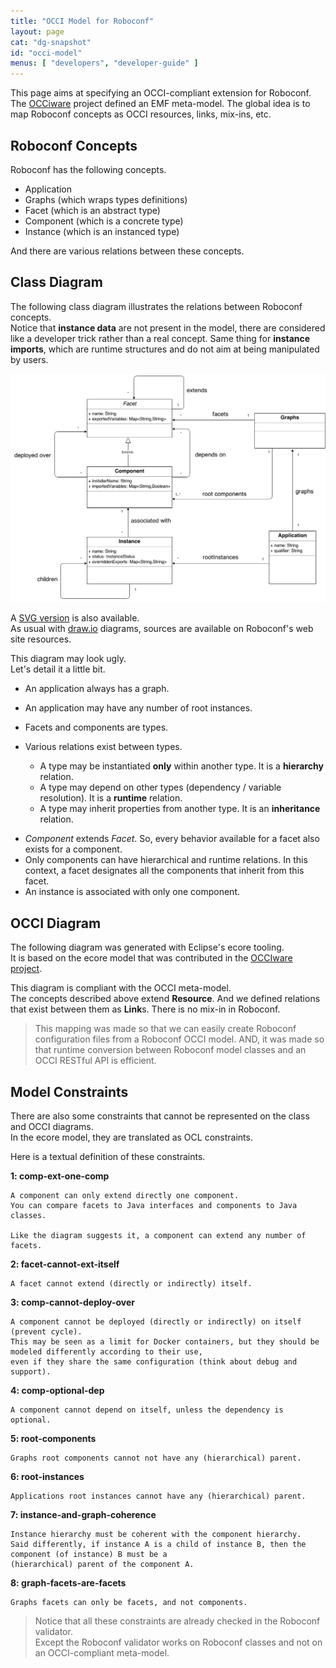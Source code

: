```yaml
---
title: "OCCI Model for Roboconf"
layout: page
cat: "dg-snapshot"
id: "occi-model"
menus: [ "developers", "developer-guide" ]
---
```


This page aims at specifying an OCCI-compliant extension for Roboconf.  
The [OCCiware](http://occiware.ow2.org/) project defined an EMF meta-model. The global idea is to map Roboconf concepts
as OCCI resources, links, mix-ins, etc.


## Roboconf Concepts

Roboconf has the following concepts.

* Application
* Graphs (which wraps types definitions)
* Facet (which is an abstract type)
* Component (which is a concrete type)
* Instance (which is an instanced type)

And there are various relations between these concepts.


## Class Diagram

The following class diagram illustrates the relations between Roboconf concepts.  
Notice that **instance data** are not present in the model, there are considered like a developer trick rather than a real concept.
Same thing for **instance imports**, which are runtime structures and do not aim at being manipulated by users.

<img src="/resources/img/roboconf-class-diagram-for-occi.png" alt="Class diagram" class="gs" />

A [SVG version](/resources/img/roboconf-class-diagram-for-occi.svg) is also available.  
As usual with [draw.io](https://www.draw.io/) diagrams, sources are available on Roboconf's web site resources.

This diagram may look ugly.  
Let's detail it a little bit.

* An application always has a graph.
* An application may have any number of root instances.
* Facets and components are types.

* Various relations exist between types.
   * A type may be instantiated **only** within another type. It is a **hierarchy** relation.
   * A type may depend on other types (dependency / variable resolution). It is a **runtime** relation.
   * A type may inherit properties from another type. It is an **inheritance** relation.

<!-- -->

* *Component* extends *Facet*. So, every behavior available for a facet also exists for a component.
* Only components can have hierarchical and runtime relations. In this context, a facet designates all the components that inherit from this facet.
* An instance is associated with only one component.


## OCCI Diagram

The following diagram was generated with Eclipse's ecore tooling.  
It is based on the ecore model that was contributed in the [OCCIware project](https://github.com/occiware).

This diagram is compliant with the OCCI meta-model.  
The concepts described above extend **Resource**. And we defined relations that exist between them as **Link**s.
There is no mix-in in Roboconf.

> This mapping was made so that we can easily create Roboconf configuration files from a Roboconf OCCI model.
> AND, it was made so that runtime conversion between Roboconf model classes and an OCCI RESTful API is efficient.


## Model Constraints

There are also some constraints that cannot be represented on the class and OCCI diagrams.  
In the ecore model, they are translated as OCL constraints.

Here is a textual definition of these constraints.

**1: comp-ext-one-comp**

	A component can only extend directly one component.
	You can compare facets to Java interfaces and components to Java classes.
	
	Like the diagram suggests it, a component can extend any number of facets.

**2: facet-cannot-ext-itself**

	A facet cannot extend (directly or indirectly) itself.

**3: comp-cannot-deploy-over**

	A component cannot be deployed (directly or indirectly) on itself (prevent cycle).
	This may be seen as a limit for Docker containers, but they should be modeled differently according to their use,
	even if they share the same configuration (think about debug and support).

**4: comp-optional-dep**

	A component cannot depend on itself, unless the dependency is optional.

**5: root-components**

	Graphs root components cannot not have any (hierarchical) parent.

**6: root-instances**

	Applications root instances cannot have any (hierarchical) parent.

**7: instance-and-graph-coherence**

	Instance hierarchy must be coherent with the component hierarchy.  
	Said differently, if instance A is a child of instance B, then the component (of instance) B must be a
	(hierarchical) parent of the component A.

**8: graph-facets-are-facets**

	Graphs facets can only be facets, and not components.

> Notice that all these constraints are already checked in the Roboconf validator.  
> Except the Roboconf validator works on Roboconf classes and not on an OCCI-compliant meta-model.
